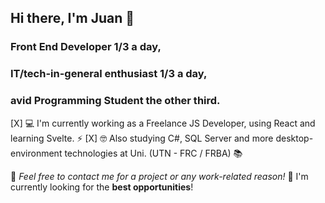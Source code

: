 ## Hi there, I'm Juan 👋
### Front End Developer 1/3 a day, 
### IT/tech-in-general enthusiast 1/3 a day, 
### avid Programming Student the other third.

[X] 💻 I'm currently working as a Freelance JS Developer,
using React and learning Svelte. ⚡
[X] 🤓 Also studying C#, SQL Server and more desktop-environment
technologies at Uni. (UTN - FRC / FRBA) 📚

💬 _Feel free to contact me for a project or any work-related reason!_
🔭 I'm currently looking for the __best opportunities__!

<!--
**JuanFrAguirre/JuanFrAguirre** is a ✨ _special_ ✨ repository because its `README.md` (this file) appears on your GitHub profile.

Here are some ideas to get you started:

- 🔭 I’m currently working on ...
- 🌱 I’m currently learning ...
- 👯 I’m looking to collaborate on ...
- 🤔 I’m looking for help with ...
- 💬 Ask me about ...
- 📫 How to reach me: ...
- 😄 Pronouns: ...
- ⚡ Fun fact: ...
-->
